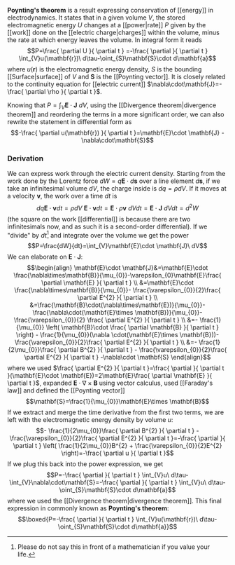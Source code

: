**Poynting's theorem** is a result expressing conservation of [[energy]] in electrodynamics. It states that in a given volume $V$, the stored electromagnetic energy $U$ changes at a [[power|rate]] $P$ given by the [[work]] done on the [[electric charge|charges]] within the volume, minus the rate at which energy leaves the volume. In integral form it reads
$$P=\frac{ \partial U }{ \partial t } =-\frac{ \partial  }{ \partial t } \int_{V}u(\mathbf{r})\ d\tau-\oint_{S}\mathbf{S}\cdot d\mathbf{a}$$
where $u(\mathbf{r})$ is the electromagnetic energy density, $S$ is the bounding [[Surface|surface]] of $V$ and $\mathbf{S}$ is the [[Poynting vector]]. It is closely related to the continuity equation for [[electric current]] $\nabla\cdot\mathbf{J}=-\frac{ \partial \rho }{ \partial t }$.

Knowing that $P=\int_{V}\mathbf{E}\cdot \mathbf{J}\ dV$, using the [[Divergence theorem|divergence theorem]] and reordering the terms in a more significant order, we can also rewrite the statement in differential form as
$$-\frac{ \partial u(\mathbf{r}) }{ \partial t }=\mathbf{E}\cdot \mathbf{J} -\nabla\cdot\mathbf{S}$$
### Derivation
We can express work through the electric current density. Starting from the work done by the Lorentz force $dW=q\mathbf{E}\cdot d\mathbf{s}$ over a line element $d\mathbf{s}$, if we take an infinitesimal volume $dV$, the charge inside is $dq=\rho dV$. If it moves at a velocity $\mathbf{v}$, the work over a time $dt$ is
$$dq\mathbf{E}\cdot \mathbf{v}dt=\rho dV\ \mathbf{E}\cdot \mathbf{v}dt=\mathbf{E}\cdot \rho \mathbf{v}\ dVdt=\mathbf{E}\cdot \mathbf{J}\ dVdt=d^{2}W$$
(the square on the work [[differential]] is because there are two infinitesimals now, and as such it is a second-order differential). If we "divide" by $dt$[^1] and integrate over the volume we get the power
$$P=\frac{dW}{dt}=\int_{V}\mathbf{E}\cdot \mathbf{J}\ dV$$
We can elaborate on $\mathbf{E}\cdot \mathbf{J}$:
$$\begin{align}
\mathbf{E}\cdot \mathbf{J}&=\mathbf{E}\cdot \frac{\nabla\times\mathbf{B}}{\mu_{0}}-\varepsilon_{0}\mathbf{E}\frac{ \partial \mathbf{E} }{ \partial t } \\
&=\mathbf{E}\cdot \frac{\nabla\times\mathbf{B}}{\mu_{0}}- \frac{\varepsilon_{0}}{2}\frac{ \partial E^{2} }{ \partial t }  \\
&=\frac{\mathbf{B}\cdot(\nabla\times\mathbf{E})}{\mu_{0}}- \frac{\nabla\cdot(\mathbf{E}\times \mathbf{B})}{\mu_{0}}- \frac{\varepsilon_{0}}{2} \frac{ \partial E^{2} }{ \partial t }  \\
&=- \frac{1}{\mu_{0}} \left( \mathbf{B}\cdot \frac{ \partial \mathbf{B} }{ \partial t } \right) - \frac{1}{\mu_{0}}(\nabla \cdot(\mathbf{E}\times \mathbf{B}))- \frac{\varepsilon_{0}}{2}\frac{ \partial E^{2} }{ \partial t } \\
&=- \frac{1}{2\mu_{0}}\frac{ \partial B^{2} }{ \partial t } - \frac{\varepsilon_{0}}{2}\frac{ \partial E^{2} }{ \partial t } -\nabla\cdot \mathbf{S}
\end{align}$$
where we used $\frac{ \partial E^{2} }{ \partial t }=\frac{ \partial  }{ \partial t }(\mathbf{E}\cdot \mathbf{E})=2\mathbf{E}\frac{ \partial \mathbf{E} }{ \partial t }$, expanded $\mathbf{E}\cdot \nabla\times\mathbf{B}$ using vector calculus, used [[Faraday's law]] and defined the [[Poynting vector]]
$$\mathbf{S}=\frac{1}{\mu_{0}}\mathbf{E}\times \mathbf{B}$$
If we extract and merge the time derivative from the first two terms, we are left with the electromagnetic energy density by volume $u$:
$$- \frac{1}{2\mu_{0}}\frac{ \partial B^{2} }{ \partial t } - \frac{\varepsilon_{0}}{2}\frac{ \partial E^{2} }{ \partial t }=-\frac{ \partial  }{ \partial t } \left( \frac{1}{2\mu_{0}}B^{2} + \frac{\varepsilon_{0}}{2}E^{2} \right)=-\frac{ \partial u }{ \partial t }$$
If we plug this back into the power expression, we get
$$P=-\frac{ \partial  }{ \partial t } \int_{V}u\ d\tau-\int_{V}\nabla\cdot\mathbf{S}=-\frac{ \partial  }{ \partial t } \int_{V}u\ d\tau-\oint_{S}\mathbf{S}\cdot d\mathbf{a}$$
where we used the [[Divergence theorem|divergence theorem]]. This final expression in commonly known as **Poynting's theorem**:
$$\boxed{P=-\frac{ \partial  }{ \partial t } \int_{V}u(\mathbf{r})\ d\tau-\oint_{S}\mathbf{S}\cdot d\mathbf{a}}$$

[^1]: Please do not say this in front of a mathematician if you value your life.
